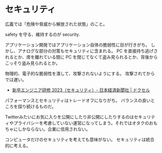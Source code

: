 # セキュリティ

広義では「危険や脅威から解放された状態」のこと。

safety を守る、維持するのが security.

アプリケーション開発ではアプリケーション自体の脆弱性に目が行きがち。
しかし、アナログな部分の対策もセキュリティに含まれる。
PC を直接持ち逃げされるとか、席を離れている間に PC を閉じてなくて盗み見られるとか、背後からこっそり盗み見られるとか。

物理的、電子的な脆弱性を潰して、攻撃されないようにする。
攻撃されてからでは遅い。

- [新卒エンジニア研修 2023（セキュリティ）- 日本経済新聞社 | ドクセル](https://www.docswell.com/s/tanafuji-sec/KLL3PD-2023-05-18-144600)

パフォーマンスとセキュリティはトレードオフになりがち。
バランスの良いところを探り続けるものだ。

Twitterみたいにお気に入りを公開にしたり非公開にしたりするのはセキュリティやプライバシーを考慮していない運営になってしまう。それではオタクのおもちゃにしかならない。企業に信用されない。

コンピュータだけのセキュリティを考えても意味がない。
セキュリティは統合的に考える。
